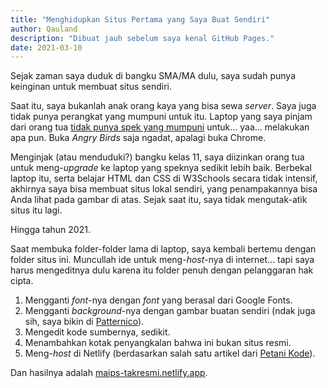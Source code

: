 ```yaml
---
title: "Menghidupkan Situs Pertama yang Saya Buat Sendiri"
author: Qauland
description: "Dibuat jauh sebelum saya kenal GitHub Pages."
date: 2021-03-10
---
```


Sejak zaman saya duduk di bangku SMA/MA dulu, saya sudah punya keinginan untuk membuat situs sendiri.

Saat itu, saya bukanlah anak orang kaya yang bisa sewa *server*. Saya juga tidak punya perangkat yang mumpuni untuk itu. Laptop yang saya pinjam dari orang tua [tidak punya spek yang mumpuni](<https://www.jagatreview.com/2011/01/toshiba-nb520-netbook-kelas-entertainment/>) untuk... yaa... melakukan apa pun. Buka *Angry Birds* saja ngadat, apalagi buka Chrome.

Menginjak (atau menduduki?) bangku kelas 11, saya diizinkan orang tua untuk meng-*upgrade* ke laptop yang speknya sedikit lebih baik. Berbekal laptop itu, serta belajar HTML dan CSS di W3Schools secara tidak intensif, akhirnya saya bisa membuat situs lokal sendiri, yang penampakannya bisa Anda lihat pada gambar di atas. Sejak saat itu, saya tidak mengutak-atik situs itu lagi.

Hingga tahun 2021.

Saat membuka folder-folder lama di laptop, saya kembali bertemu dengan folder situs ini. Muncullah ide untuk meng-*host*-nya di internet... tapi saya harus mengeditnya dulu karena itu folder penuh dengan pelanggaran hak cipta.

1. Mengganti *font*-nya dengan *font* yang berasal dari Google Fonts.
2. Mengganti *background*-nya dengan gambar buatan sendiri (ndak juga sih, saya bikin di [Patternico](<https://patternico.com>)).
3. Mengedit kode sumbernya, sedikit.
4. Menambahkan kotak penyangkalan bahwa ini bukan situs resmi.
5. Meng-*host* di Netlify (berdasarkan salah satu artikel dari [Petani Kode](<https://petanikode.com>)).

Dan hasilnya adalah [maips-takresmi.netlify.app](<https://maips-takresmi.netlify.app/>).
